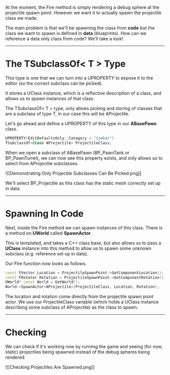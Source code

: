At the moment, the Fire method is simply rendering a debug sphere at the projectile spawn point. However we want it to actually spawn the projectile class we made.

The main problem is that we'll be spawning the class from **code** but the class we want to spawn is defined in **data** (blueprints). How can we reference a data only class from code? We'll take a look!

---
# The TSubclassOf< T > Type

This type is one that we can turn into a UPROPERTY to expose it to the editor (so the correct subclass can be picked).

It stores a UClass instance, which is a reflective description of a class, and allows us to spawn instances of that class.

The TSubclassOf< T > type, only allows picking and storing of classes that are a subclass of type T, in our case this will be AProjectile.

Let's go ahead and define a UPROPERTY of this type in our **ABasePawn** class.

```cpp
UPROPERTY(EditDefaultsOnly, Category = "Combat")
TSubclassOf<class AProjectile> ProjectileClass;
```

When we open a subclass of ABasePawn (BP_PawnTank or BP_PawnTurret), we can now see this property exists, and only allows us to select from AProjectile subclasses.

![[Demonstrating Only Projectile Subclasses Can Be Picked.png]]

We'll select BP_Projectile as this class has the static mesh correctly set up in data.

---
# Spawning In Code

Next, inside the Fire method we can spawn instances of this class. There is a method on **UWorld** called **SpawnActor**.

This is templated, and takes a C++ class base, but also allows us to pass a **UClass** instance into this method to allow us to spawn some unknown subclass (e.g. reference set up in data).

Our FIre function now looks as follows.

```cpp
const FVector Location = ProjectileSpawnPoint->GetComponentLocation();
const FRotator Rotation = ProjectileSpawnPoint->GetComponentRotation();
UWorld* const World = GetWorld();
World->SpawnActor<AProjectile>(ProjectileClass, Location, Rotation);
```

The location and rotation come directly from the projectile spawn point actor. We use our ProjectileClass variable (which holds a UClass instance describing some subclass of AProjectile) as the class to spawn.

---
# Checking

We can check if it's working now by running the game and seeing (for now, static) projectiles being spawned instead of the debug spheres being rendered.

![[Checking Projectiles Are Spawned.png]]